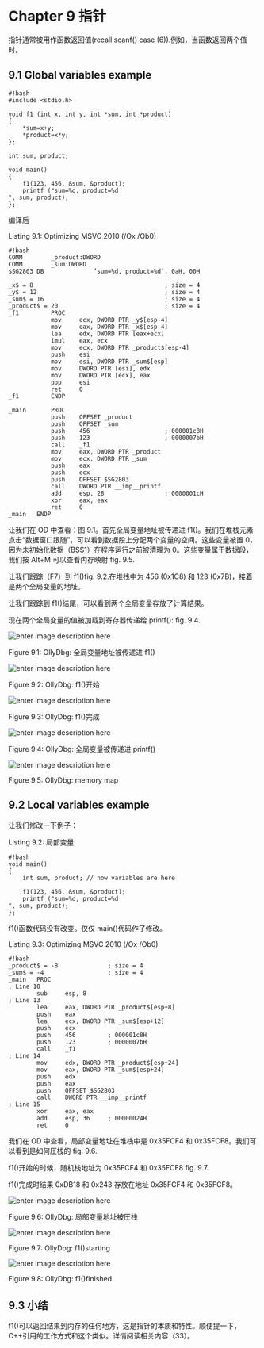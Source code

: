 # Chapter 9 指针

指针通常被用作函数返回值(recall scanf() case (6)).例如，当函数返回两个值时。

## 9.1 Global variables example

```
#!bash
#include <stdio.h>

void f1 (int x, int y, int *sum, int *product)
{
    *sum=x+y;
    *product=x*y;
};

int sum, product;

void main()
{
    f1(123, 456, &sum, &product);
    printf ("sum=%d, product=%d
", sum, product);
}; 
```

编译后

Listing 9.1: Optimizing MSVC 2010 (/Ox /Ob0)

```
#!bash
COMM        _product:DWORD
COMM        _sum:DWORD
$SG2803 DB              ’sum=%d, product=%d’, 0aH, 00H

_x$ = 8                                     ; size = 4
_y$ = 12                                    ; size = 4
_sum$ = 16                                  ; size = 4
_product$ = 20                              ; size = 4
_f1         PROC
            mov     ecx, DWORD PTR _y$[esp-4]
            mov     eax, DWORD PTR _x$[esp-4]
            lea     edx, DWORD PTR [eax+ecx]
            imul    eax, ecx
            mov     ecx, DWORD PTR _product$[esp-4]
            push    esi
            mov     esi, DWORD PTR _sum$[esp]
            mov     DWORD PTR [esi], edx
            mov     DWORD PTR [ecx], eax
            pop     esi
            ret     0
_f1         ENDP

_main       PROC
            push    OFFSET _product
            push    OFFSET _sum
            push    456                     ; 000001c8H
            push    123                     ; 0000007bH
            call    _f1
            mov     eax, DWORD PTR _product
            mov     ecx, DWORD PTR _sum
            push    eax
            push    ecx
            push    OFFSET $SG2803
            call    DWORD PTR __imp__printf
            add     esp, 28                 ; 0000001cH
            xor     eax, eax
            ret     0
_main   ENDP 
```

让我们在 OD 中查看：图 9.1。首先全局变量地址被传递进 f1()。我们在堆栈元素点击“数据窗口跟随”，可以看到数据段上分配两个变量的空间。这些变量被置 0，因为未初始化数据（BSS1）在程序运行之前被清理为 0。这些变量属于数据段，我们按 Alt+M 可以查看内存映射 fig. 9.5.

让我们跟踪（F7）到 f1()fig. 9.2.在堆栈中为 456 (0x1C8) 和 123 (0x7B)，接着是两个全局变量的地址。

让我们跟踪到 f1()结尾，可以看到两个全局变量存放了计算结果。

现在两个全局变量的值被加载到寄存器传递给 printf(): fig. 9.4.

![enter image description here](img/2014071412295654564.png)

Figure 9.1: OllyDbg: 全局变量地址被传递进 f1()

![enter image description here](img/2014071412295668309.png)

Figure 9.2: OllyDbg: f1()开始

![enter image description here](img/2014071412295760083.png)

Figure 9.3: OllyDbg: f1()完成

![enter image description here](img/2014071412295727546.png)

Figure 9.4: OllyDbg: 全局变量被传递进 printf()

![enter image description here](img/2014071412295844080.png)

Figure 9.5: OllyDbg: memory map

## 9.2 Local variables example

让我们修改一下例子：

Listing 9.2: 局部变量

```
#!bash
void main()
{
    int sum, product; // now variables are here

    f1(123, 456, &sum, &product);
    printf ("sum=%d, product=%d
", sum, product);
}; 
```

f1()函数代码没有改变。仅仅 main()代码作了修改。

Listing 9.3: Optimizing MSVC 2010 (/Ox /Ob0)

```
#!bash
_product$ = -8              ; size = 4
_sum$ = -4                  ; size = 4
_main   PROC
; Line 10
        sub     esp, 8
; Line 13
        lea     eax, DWORD PTR _product$[esp+8]
        push    eax
        lea     ecx, DWORD PTR _sum$[esp+12]
        push    ecx
        push    456         ; 000001c8H
        push    123         ; 0000007bH
        call    _f1
; Line 14
        mov     edx, DWORD PTR _product$[esp+24]
        mov     eax, DWORD PTR _sum$[esp+24]
        push    edx
        push    eax
        push    OFFSET $SG2803
        call    DWORD PTR __imp__printf
; Line 15
        xor     eax, eax
        add     esp, 36     ; 00000024H
        ret     0 
```

我们在 OD 中查看，局部变量地址在堆栈中是 0x35FCF4 和 0x35FCF8。我们可以看到是如何圧栈的 fig. 9.6.

f1()开始的时候，随机栈地址为 0x35FCF4 和 0x35FCF8 fig. 9.7.

f1()完成时结果 0xDB18 和 0x243 存放在地址 0x35FCF4 和 0x35FCF8。

![enter image description here](img/2014071412295839333.png)

Figure 9.6: OllyDbg: 局部变量地址被圧栈

![enter image description here](img/2014071412295963986.png)

Figure 9.7: OllyDbg: f1()starting

![enter image description here](img/2014071412295957956.png)

Figure 9.8: OllyDbg: f1()finished

## 9.3 小结

f1()可以返回结果到内存的任何地方，这是指针的本质和特性。顺便提一下，C++引用的工作方式和这个类似。详情阅读相关内容（33）。
